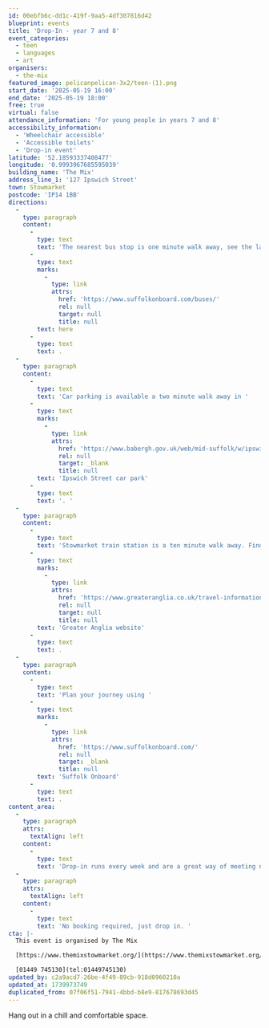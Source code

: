 ```yaml
---
id: 00ebfb6c-dd1c-419f-9aa5-4df307816d42
blueprint: events
title: 'Drop-In - year 7 and 8'
event_categories:
  - teen
  - languages
  - art
organisers:
  - the-mix
featured_image: pelicanpelican-3x2/teen-(1).png
start_date: '2025-05-19 16:00'
end_date: '2025-05-19 18:00'
free: true
virtual: false
attendance_information: 'For young people in years 7 and 8'
accessibility_information:
  - 'Wheelchair accessible'
  - 'Accessible toilets'
  - 'Drop-in event'
latitude: '52.18593337408477'
longitude: '0.9993967685595039'
building_name: 'The Mix'
address_line_1: '127 Ipswich Street'
town: Stowmarket
postcode: 'IP14 1BB'
directions:
  -
    type: paragraph
    content:
      -
        type: text
        text: 'The nearest bus stop is one minute walk away, see the latest bus timetables '
      -
        type: text
        marks:
          -
            type: link
            attrs:
              href: 'https://www.suffolkonboard.com/buses/'
              rel: null
              target: null
              title: null
        text: here
      -
        type: text
        text: .
  -
    type: paragraph
    content:
      -
        type: text
        text: 'Car parking is available a two minute walk away in '
      -
        type: text
        marks:
          -
            type: link
            attrs:
              href: 'https://www.babergh.gov.uk/web/mid-suffolk/w/ipswich-street-car-park-1'
              rel: null
              target: _blank
              title: null
        text: 'Ipswich Street car park'
      -
        type: text
        text: '. '
  -
    type: paragraph
    content:
      -
        type: text
        text: 'Stowmarket train station is a ten minute walk away. Find up to date train times on the '
      -
        type: text
        marks:
          -
            type: link
            attrs:
              href: 'https://www.greateranglia.co.uk/travel-information/station-information/smk'
              rel: null
              target: null
              title: null
        text: 'Greater Anglia website'
      -
        type: text
        text: .
  -
    type: paragraph
    content:
      -
        type: text
        text: 'Plan your journey using '
      -
        type: text
        marks:
          -
            type: link
            attrs:
              href: 'https://www.suffolkonboard.com/'
              rel: null
              target: _blank
              title: null
        text: 'Suffolk Onboard'
      -
        type: text
        text: .
content_area:
  -
    type: paragraph
    attrs:
      textAlign: left
    content:
      -
        type: text
        text: 'Drop-in runs every week and are a great way of meeting new friends and finding new passions.'
  -
    type: paragraph
    attrs:
      textAlign: left
    content:
      -
        type: text
        text: 'No booking required, just drop in. '
cta: |-
  This event is organised by The Mix

  [https://www.themixstowmarket.org/](https://www.themixstowmarket.org/) 

  [01449 745130](tel:01449745130)
updated_by: c2a9acd7-26be-4f49-89cb-918d0960210a
updated_at: 1739973749
duplicated_from: 07f06f51-7941-4bbd-b8e9-817678693d45
---
```

Hang out in a chill and comfortable space.